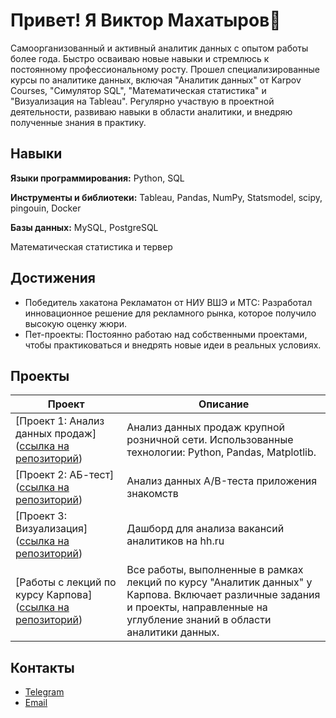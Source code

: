 # Привет! Я Виктор Махатыров👋

Самоорганизованный и активный аналитик данных с опытом работы более года. Быстро осваиваю новые навыки и стремлюсь к постоянному профессиональному росту. Прошел специализированные курсы по аналитике данных, включая "Аналитик данных" от Karpov Courses, "Симулятор SQL", "Математическая статистика" и "Визуализация на Tableau". Регулярно участвую в проектной деятельности, развиваю навыки в области аналитики, и внедряю полученные знания в практику.

## Навыки

**Языки программирования:** Python, SQL

**Инструменты и библиотеки:** Tableau, Pandas, NumPy, Statsmodel, scipy, pingouin, Docker

**Базы данных:** MySQL, PostgreSQL

Математическая статистика и тервер

## Достижения
- Победитель хакатона Рекламатон от НИУ ВШЭ и МТС: Разработал инновационное решение для рекламного рынка, которое получило высокую оценку жюри.
- Пет-проекты: Постоянно работаю над собственными проектами, чтобы практиковаться и внедрять новые идеи в реальных условиях.

## Проекты

| Проект                                                                                           | Описание                                                                                                                                           |
|--------------------------------------------------------------------------------------------------|-----------------------------------------------------------------------------------------------------------------------------------------------------|
| [Проект 1: Анализ данных продаж]([ссылка на репозиторий](https://github.com/makhatyrov/e-commerce_project))                                          | Анализ данных продаж крупной розничной сети. Использованные технологии: Python, Pandas, Matplotlib.                                                  |
| [Проект 2: АБ-тест]([ссылка на репозиторий](https://github.com/makhatyrov/date_app_ab_test/blob/main/README.md))                               | Анализ данных A/B-теста приложения знакомств                                  |
| [Проект 3: Визуализация]([ссылка на репозиторий](https://public.tableau.com/views/2_2_17228428005990/Dashboard1?:language=en-US&:sid=&:redirect=auth&:display_count=n&:origin=viz_share_link))                                 | Дашборд для анализа вакансий аналитиков на hh.ru                                                                 |
| [Работы с лекций по курсу Карпова]([ссылка на репозиторий](https://github.com/makhatyrov/Data-Analyst-Education/tree/main))                                        | Все работы, выполненные в рамках лекций по курсу "Аналитик данных" у Карпова. Включает различные задания и проекты, направленные на углубление знаний в области аналитики данных. |


## Контакты

- [Telegram](https://t.me/victor_makhatyrov)
- [Email](makhatyrov_viktor@mail.ru)
